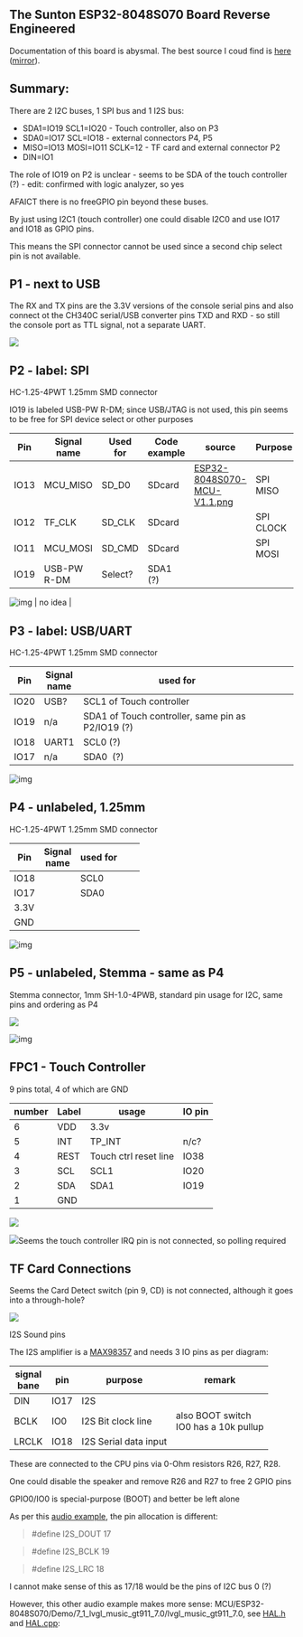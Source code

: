 ## The Sunton ESP32-8048S070 Board Reverse Engineered

Documentation of this board is abysmal. The best source I coud find is [here](http://specs.buho.ch/MCU/ESP32-8048S070/) ([mirror](https://static.mah.priv.at/public/ESP32-8048S070/)).

## Summary:

There are 2 I2C buses, 1 SPI bus and 1 I2S bus:

* SDA1=IO19 SCL1=IO20  - Touch controller, also on P3
* SDA0=IO17 SCL=IO18 - external connectors P4, P5
* MISO=IO13 MOSI=IO11 SCLK=12 - TF card and external connector P2
* DIN=IO1

The role of IO19 on P2 is unclear - seems to be SDA of the touch controller (?) - edit: confirmed with logic analyzer, so yes

AFAICT there is no freeGPIO pin beyond these buses. 

By just using I2C1 (touch controller) one could disable I2C0 and use IO17 and IO18 as GPIO pins.

This means the SPI connector cannot be used since a second chip select pin is not available.

## P1 - next to USB

The RX and TX pins are the 3.3V versions of the console serial pins and also connect ot the CH340C serial/USB converter pins TXD and RXD - so still the console port as TTL signal, not a separate UART.

![](assets/p1_near_USB.png)

## P2 - label: SPI

HC-1.25-4PWT 1.25mm SMD connector

IO19 is labeled USB-PW R-DM; since USB/JTAG is not used, this pin seems to be free for SPI device select or other purposes

| Pin  | Signal<br />name | Used for | Code<br />example | source                                                                                                             | Purpose   |
| ---- | ---------------- | -------- | ----------------- | ------------------------------------------------------------------------------------------------------------------ | --------- |
| IO13 | MCU_MISO         | SD_D0    | SDcard            | [ESP32-8048S070-MCU-V1.1.png](https://static.mah.priv.at/public/ESP32-8048S070/Schematic/ESP32-8048S070-MCU-V1.1.png) | SPI MISO  |
| IO12 | TF_CLK           | SD_CLK   | SDcard            |                                                                                                                    | SPI CLOCK |
| IO11 | MCU_MOSI         | SD_CMD   | SDcard            |                                                                                                                    | SPI MOSI  |
| IO19 | USB-PW R-DM      | Select?  | SDA1 (?)          |                                                                                                                    |           |

![img](assets/p2-spi.png)                                                                                                  | no idea   |

## P3 - label: USB/UART

HC-1.25-4PWT 1.25mm SMD connector

| Pin  | Signal<br />name | used for                                          |  |  |
| ---- | ---------------- | ------------------------------------------------- | - | - |
| IO20 | USB?             | SCL1 of Touch controller                         |  |  |
| IO19 | n/a              | SDA1 of Touch controller, same pin as P2/IO19 (?) |  |  |
| IO18 | UART1            | SCL0 (?)                                          |  |  |
| IO17 | n/a              | SDA0  (?)                                        |  |  |

![img](assets/p3.png)

## P4 - unlabeled, 1.25mm

HC-1.25-4PWT 1.25mm SMD connector

| Pin  | Signal<br />name | used for |  |  |
| ---- | ---------------- | -------- | - | - |
| IO18 |                  | SCL0     |  |  |
| IO17 |                  | SDA0     |  |  |
| 3.3V |                  |          |  |  |
| GND  |                  |          |  |  |

![img](assets/p4.png)

## P5 - unlabeled, Stemma - same as P4

Stemma connector, 1mm SH-1.0-4PWB, standard pin usage for I2C, same pins and ordering as P4

![](assets/p5_stemma.png)

![img](assets/stemma.webp)

## FPC1 - Touch Controller

9 pins total, 4 of which are GND

| number | Label | usage                 | IO pin |
| ------ | ----- | --------------------- | ------ |
| 6      | VDD   | 3.3v                  |        |
| 5      | INT   | TP_INT                | n/c?   |
| 4      | REST  | Touch ctrl reset line | IO38   |
| 3      | SCL   | SCL1                  | IO20   |
| 2      | SDA   | SDA1                  | IO19   |
| 1      | GND   |                       |        |

![](assets/fcp1-touch-connector.png)

![](assets/touch-gt911.png)Seems the touch controller IRQ pin is not connected, so polling required

## TF Card Connections

Seems the Card Detect switch (pin 9, CD) is not connected, although it goes into a through-hole?

![](assets/TF_card.png)


I2S Sound pins

The I2S amplifier is a [MAX98357](https://cdn-shop.adafruit.com/product-files/3006/MAX98357A-MAX98357B.pdf) and needs 3 IO pins as per diagram:


| signal<br />bane | pin  | purpose                | remark                                     |
| ---------------- | ---- | ---------------------- | ------------------------------------------ |
| DIN              | IO17 | I2S                    |                                            |
| BCLK             | IO0  | I2S Bit clock line    | also BOOT switch<br />IO0 has a 10k pullup |
| LRCLK            | IO18 | I2S Serial data input |                                            |

These are connected to the CPU pins via 0-Ohm resistors R26, R27, R28.

One could disable the speaker and remove R26 and R27 to free 2 GPIO pins

GPIO0/IO0 is special-purpose (BOOT) and better be left alone


As per this  [audio example](examples/Audio_test.ino), the pin allocation is different:

> #define I2S_DOUT 17

> #define I2S_BCLK 19

> #define I2S_LRC 18

I cannot make sense of this as 17/18 would be the pins of I2C bus 0 (?)

However, this other audio example  makes more sense: MCU/ESP32-8048S070/Demo/7_1_lvgl_music_gt911_7.0/lvgl_music_gt911_7.0, see [HAL.h ](examples/HAL.h)and [HAL.cpp](examples/HAL.cpp):
